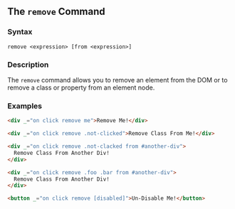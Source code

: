 
## The `remove` Command

### Syntax

```ebnf
remove <expression> [from <expression>]
```

### Description

The `remove` command allows you to remove an element from the DOM or to remove
a class or property from an element node.

### Examples

```html
<div _="on click remove me">Remove Me!</div>

<div _="on click remove .not-clicked">Remove Class From Me!</div>

<div _="on click remove .not-clacked from #another-div">
  Remove Class From Another Div!
</div>

<div _="on click remove .foo .bar from #another-div">
  Remove Class From Another Div!
</div>

<button _="on click remove [disabled]">Un-Disable Me!</button>
```

